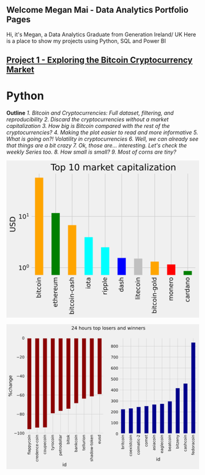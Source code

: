 
## Welcome Megan Mai - Data Analytics Portfolio Pages
Hi, it's Megan, a Data Analytics Graduate from Generation Ireland/ UK
Here is a place to show my projects using Python, SQL and Power BI

## [Project 1 - Exploring the Bitcoin Cryptocurrency Market](https://app.datacamp.com/workspace/w/d0972485-378c-4ed4-ae66-8032d84d8248)
# Python
**Outline**
       *1. Bitcoin and Cryptocurrencies: Full dataset, filtering, and reproducibility*
       *2. Discard the cryptocurrencies without a market capitalization*
       *3. How big is Bitcoin compared with the rest of the cryptocurrencies?*
       *4. Making the plot easier to read and more informative*
       *5. What is going on?! Volatility in cryptocurrencies*
       *6. Well, we can already see that things are a bit crazy*
       *7. Ok, those are... interesting. Let's check the weekly Series too.*
       *8. How small is small?*
       *9. Most of corns are tiny?*

![](images/Image-top%2010.svg)

![](images/Image-winner%20and%20loser.svg)
